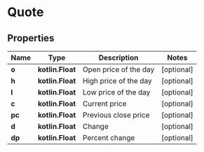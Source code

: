 
# Quote

## Properties
Name | Type | Description | Notes
------------ | ------------- | ------------- | -------------
**o** | **kotlin.Float** | Open price of the day |  [optional]
**h** | **kotlin.Float** | High price of the day |  [optional]
**l** | **kotlin.Float** | Low price of the day |  [optional]
**c** | **kotlin.Float** | Current price |  [optional]
**pc** | **kotlin.Float** | Previous close price |  [optional]
**d** | **kotlin.Float** | Change |  [optional]
**dp** | **kotlin.Float** | Percent change |  [optional]



